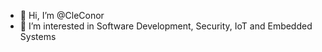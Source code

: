 - 👋 Hi, I’m @CleConor
- 👀 I’m interested in Software Development, Security, IoT and Embedded Systems

<!---
CleConor/CleConor is a ✨ special ✨ repository because its `README.md` (this file) appears on your GitHub profile.
You can click the Preview link to take a look at your changes.
--->
